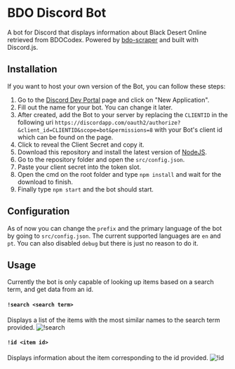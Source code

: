 # BDO Discord Bot

A bot for Discord that displays information about Black Desert Online retrieved from BDOCodex. Powered by [bdo-scraper](https://github.com/marceloclp/bdo-scraper) and built with Discord.js.

## Installation

If you want to host your own version of the Bot, you can follow these steps:
1) Go to the [Discord Dev Portal](https://discordapp.com/developers/applications/) page and click on "New Application".
2) Fill out the name for your bot. You can change it later.
3) After created, add the Bot to your server by replacing the `CLIENTID` in the following uri `https://discordapp.com/oauth2/authorize?&client_id=CLIENTID&scope=bot&permissions=8` with your Bot's client id which can be found on the page.
4) Click to reveal the Client Secret and copy it.
5) Download this repository and install the latest version of [NodeJS](https://nodejs.org/en/).
6) Go to the repository folder and open the `src/config.json`.
7) Paste your client secret into the token slot.
8) Open the cmd on the root folder and type `npm install` and wait for the download to finish.
9) Finally type `npm start` and the bot should start.

## Configuration

As of now you can change the `prefix` and the primary language of the bot by going to `src/config.json`. The current supported languages are `en` and `pt`. You can also disabled `debug` but there is just no reason to do it.

## Usage

Currently the bot is only capable of looking up items based on a search term, and get data from an id.

#### `!search <search term>`
Displays a list of the items with the most similar names to the search term provided.
![!search](https://github.com/marceloclp/bdo-discordbot/blob/master/docs/bot-search.png?raw=true)

#### `!id <item id>`
Displays information about the item corresponding to the id provided.
![!id](https://github.com/marceloclp/bdo-discordbot/blob/master/docs/bot-id.png?raw=true)

